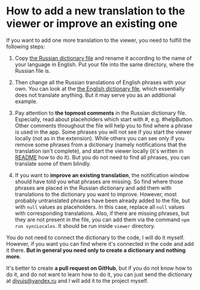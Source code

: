 # How to add a new translation to the viewer or improve an existing one

If you want to add one more translation to the viewer, 
you need to fulfill the following steps:

1. Copy [the Russian dictionary file](viewer/src/locales/Russian.js) and rename
   it according to the name of your language in English. Put your file into the
   same directory, where the Russian file is.

2. Then change all the Russian translations of English phrases with your own.
   You can look at
   the  [the English dictionary file](viewer/src/locales/English.js), which
   essentially does not translate anything. But it may serve you as an
   additional example.

3. Pay attention to **the topmost comments** in the Russian dictionary file.
   Especially, read about placeholders which start with #, e.g. #helpButton.
   Other comments throughout the file will help you to find where a phrase is
   used in the app. Some phrases you will not see if you start the viewer
   locally (not as in the extension). While others you can see only if you
   remove some phrases from a dictionary
   (namely notifications that the translation isn't complete), and start the
   viewer locally (it's written in [README](README.md) how to do it). But you do
   not need to find all phrases, you can translate some of them blindly.

4. If you want to **improve an existing translation**, the notification window
   should have told you what phrases are missing. So find where those phrases
   are placed in the Russian dictionary and add them with translations to the
   dictionary you want to improve. However, most probably untranslated phrases
   have been already added to the file, but with `null` values as placeholders.
   In this case, replace all `null` values with corresponding translations.
   Also, if there are missing phrases, but they are not present in the file, you
   can add them via the command `npm run syncLocales`. It should be run
   inside `viewer` directory.

You do not need to connect the dictionary to the code, I will do it myself.
However, if you want you can find where it's connected in the code and add it
there.
**But in general you need only to create a dictionary and nothing more.**

It's better to create **a pull request on GitHub**, but if you do not know how
to do it, and do not want to learn how to do it, you can just send the
dictionary at djvujs@yandex.ru and I will add it to the project myself.
